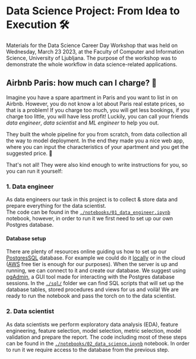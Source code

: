 # Data Science Project: From Idea to Execution :hammer_and_wrench:	
Materials for the Data Science Career Day Workshop that was held on Wednesday, March 23 2023, at the Faculty of Computer and Information Science, University of Ljubljana. The purpose of the workshop was to demonstrate the whole workflow in data science-related applications.

## Airbnb Paris: how much can I charge? :money_with_wings:
Imagine you have a spare apartment in Paris and you want to list in on Airbnb. However, you do not know a lot about Paris real estate prices, so that is a problem! If you charge too much, you will get less bookings, if you charge too little, you will have less profit! Luckily, you can call your friends *data engineer*, *data scientist* and *ML engineer* to help you out.  

They built the whole pipeline for you from scratch, from data collection all the way to model deployment. In the end they made you a nice web app, where you can input the characteristics of your apartment and you get the suggested price. :star_struck:	

That's not all! They were also kind enough to write instructions for you, so you can run it yourself:

### 1. Data engineer
As data engineers our task in this project is to collect & store data and prepare everything for the data scientist.  
The code can be found in the [`./notebooks/01_data_engineer.ipynb`](https://github.com/valira-ai/ds-career-day-workshop/blob/main/notebooks/01_data_engineer.ipynb) notebook, however, in order to run it we first need to set up our own Postgres database.

#### Database setup
There are plenty of resources online guiding us how to set up our [PostgresSQL](https://www.postgresql.org/) database. For example we could do it [locally](https://www.codecademy.com/article/installing-and-using-postgresql-locally) or in the cloud ([AWS](https://aws.amazon.com/getting-started/hands-on/create-connect-postgresql-db/) free tier is enough for our purposes). When the server is up and running, we can connect to it and create our database. We suggest using [pgAdmin](https://www.pgadmin.org/), a GUI tool made for interacting with the Postgres database sessions. In the [`./sql/`](https://github.com/valira-ai/ds-career-day-workshop/tree/main/sql) folder we can find SQL scripts that will set up the database tables, stored procedures and views for us and voilà! We are ready to run the notebook and pass the torch on to the data scientist.

### 2. Data scientist
As data scientists we perform exploratory data analysis (EDA), feature engineering, feature selection, model selection, metric selection, model validation and prepare the report. The code including most of these steps can be found in the [`./notebooks/02_data_science.ipynb`](https://github.com/valira-ai/ds-career-day-workshop/blob/main/notebooks/02_data_science.ipynb) notebook. In order to run it we require access to the database from the previous step.
